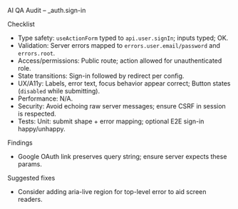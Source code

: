 AI QA Audit – _auth.sign-in

Checklist
- Type safety: `useActionForm` typed to `api.user.signIn`; inputs typed; OK.
- Validation: Server errors mapped to `errors.user.email/password` and `errors.root`.
- Access/permissions: Public route; action allowed for unauthenticated role.
- State transitions: Sign-in followed by redirect per config.
- UX/A11y: Labels, error text, focus behavior appear correct; Button states (`disabled` while submitting).
- Performance: N/A.
- Security: Avoid echoing raw server messages; ensure CSRF in session is respected.
- Tests: Unit: submit shape + error mapping; optional E2E sign-in happy/unhappy.

Findings
- Google OAuth link preserves query string; ensure server expects these params.

Suggested fixes
- Consider adding aria-live region for top-level error to aid screen readers.
